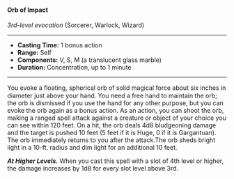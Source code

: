 #### Orb of Impact
*3rd-level evocation* (Sorcerer, Warlock, Wizard)
___
- **Casting Time:** 1 bonus action
- **Range:** Self
- **Components:** V, S, M (a translucent glass marble)
- **Duration:** Concentration, up to 1 minute
---
You evoke a ﬂoating, spherical orb of solid magical force about six inches in diameter just above your hand. You need a free hand to maintain the orb; the orb is dismissed if you use the hand for any other purpose, but you can evoke the orb again as a bonus action. As an action, you can shoot the orb, making a ranged spell attack against a creature or object of your choice you can see within 120 feet. On a hit, the orb deals 4d8 bludgeoning damage and the target is pushed 10 feet (5 feet if it is Huge, 0 if it is Gargantuan). The orb immediately returns to you after the attack.The orb sheds bright light in a 10-ft. radius and dim light for an additional 10 feet.

***At Higher Levels.*** When you cast this spell with a slot of 4th level or higher, the damage increases by 1d8 for every slot level above 3rd.
